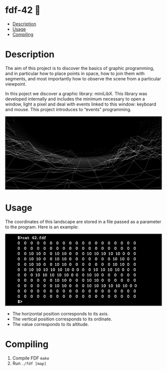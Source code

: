 # fdf-42 📐
* [Description](#Description)
* [Usage](#Usage)
* [Compiling](#Compiling)


# Description
The aim of this project is to discover the basics of graphic programming, and in particular how to place points in space, how to join them with segments, and most importantly how
to observe the scene from a particular viewpoint.

In this poject we discover a graphic library: miniLibX. This library was developed internally and includes the minimum necessary to open a window, light a pixel and deal
with events linked to this window: keyboard and mouse. This project introduces to “events” programming.

![image](assets/example1.png)

# Usage 
The coordinates of this landscape are stored in a file passed as a parameter to the program. Here is an example:

![image](assets/example_input.png)
  - The horizontal position corresponds to its axis.
  - The vertical position corresponds to its ordinate. 
  - The value corresponds to its altitude.

# Compiling
1. Compile FDF `make`
2. Run `./fdf [map]` 

